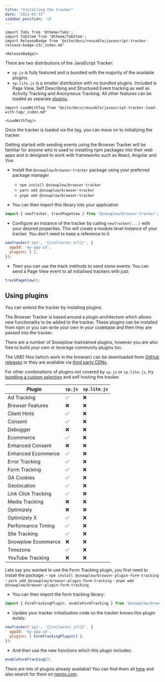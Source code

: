 ```yaml
---
title: "Installing the tracker"
date: "2021-03-31"
sidebar_position: -10
---
```


```mdx-code-block
import Tabs from '@theme/Tabs';
import TabItem from '@theme/TabItem';
import ReleaseBadge from '@site/docs/reusable/javascript-tracker-release-badge-v3/_index.md'

<ReleaseBadge/>
```

<Tabs groupId="platform" queryString>
  <TabItem value="js" label="JavaScript (tag)" default>

There are two distributions of the JavaScript Tracker:

- `sp.js` is fully featured and is bundled with the majority of the available plugins.
- `sp.lite.js` is a smaller distribution with no bundled plugins. Included is Page View, Self Describing and Structured Event tracking as well as Activity Tracking and Anonymous Tracking. All other features can be loaded as separate [plugins](/docs/collecting-data/collecting-from-own-applications/javascript-trackers/web-tracker/plugins/index.md).

```mdx-code-block
import LoadWithTag from "@site/docs/reusable/javascript-tracker-load-with-tag/_index.md"

<LoadWithTag/>
```

Once the tracker is loaded via the tag, you can move on to initializing the tracker.

  </TabItem>
  <TabItem value="browser" label="Browser (npm)">

Getting started with sending events using the Browser Tracker will be familiar for anyone who is used to installing npm packages into their web apps and is designed to work with frameworks such as React, Angular and Vue.

- Install the `@snowplow/browser-tracker` package using your preferred package manager
    - `npm install @snowplow/browser-tracker`
    - `yarn add @snowplow/browser-tracker`
    - `pnpm add @snowplow/browser-tracker`

- You can then import this library into your application

```javascript
import { newTracker, trackPageView } from '@snowplow/browser-tracker';
```

- Configure an instance of the tracker by calling `newTracker(...)` with your desired properties. This will create a module level instance of your tracker. You don't need to keep a reference to it.

```javascript
newTracker('sp1', '{{collector_url}}', { 
  appId: 'my-app-id', 
  plugins: [ ],
});
```

- Then you can use the track methods to send some events. You can send a Page View event to all initialised trackers with just:

```javascript
trackPageView();
```

  </TabItem>
</Tabs>

## Using plugins

You can extend the tracker by installing plugins. 

<Tabs groupId="platform" queryString>
  <TabItem value="js" label="JavaScript (tag)" default>

The Browser Tracker is based around a plugin architecture which allows new functionality to be added to the tracker. These plugins can be installed from npm or you can write your own in your codebase and then they are passed into the tracker.

There are a number of Snowplow maintained plugins, however you are also free to build your own or leverage community plugins too.

The UMD files (which work in the browser) can be downloaded from [GitHub releases](https://github.com/snowplow/snowplow-javascript-tracker/releases) or they are available via [third party CDNs](/docs/collecting-data/collecting-from-own-applications/javascript-trackers/web-tracker/hosting-the-javascript-tracker/third-party-cdn-hosting/index.md).

For other combinations of plugins not covered by `sp.js` or `sp.lite.js`, try [bundling a custom selection](/docs/collecting-data/collecting-from-own-applications/javascript-trackers/web-tracker/plugins/configuring-tracker-plugins/javascript/index.md) and self hosting the tracker.

| Plugin              | `sp.js` | `sp.lite.js` |
|---------------------|---------|--------------|
| Ad Tracking         | ✅       | ❌            |
| Browser Features    | ❌       | ❌            |
| Client Hints        | ✅       | ❌            |
| Consent             | ✅       | ❌            |
| Debugger            | ❌       | ❌            |
| Ecommerce           | ✅       | ❌            |
| Enhanced Consent    | ❌       | ❌            |
| Enhanced Ecommerce  | ✅       | ❌            |
| Error Tracking      | ✅       | ❌            |
| Form Tracking       | ✅       | ❌            |
| GA Cookies          | ✅       | ❌            |
| Geolocation         | ✅       | ❌            |
| Link Click Tracking | ✅       | ❌            |
| Media Tracking      | ❌       | ❌            |
| Optimizely          | ❌       | ❌            |
| Optimizely X        | ✅       | ❌            |
| Performance Timing  | ✅       | ❌            |
| Site Tracking       | ✅       | ❌            |
| Snowplow Ecommerce  | ❌       | ❌            |
| Timezone            | ✅       | ❌            |
| YouTube Tracking    | ❌       | ❌            |
  </TabItem>
  <TabItem value="browser" label="Browser (npm)">

Lets say you wanted to use the Form Tracking plugin, you first need to install the package:
    - `npm install @snowplow/browser-plugin-form-tracking`
    - `yarn add @snowplow/browser-plugin-form-tracking`
    - `pnpm add @snowplow/browser-plugin-form-tracking`

- You can then import the form tracking library:

```javascript
import { FormTrackingPlugin, enableFormTracking } from '@snowplow/browser-plugin-form-tracking';
```

- Update your tracker initialization code so the tracker knows this plugin exists:

```javascript
newTracker('sp1', '{{collector_url}}', { 
  appId: 'my-app-id', 
  plugins: [ FormTrackingPlugin() ],
});
```

- And then use the new functions which this plugin includes:

```javascript
enableFormTracking();
```

There are lots of plugins already available! You can find them all [here](https://github.com/snowplow/snowplow-javascript-tracker/tree/master/plugins) and also search for them on [npmjs.com](https://www.npmjs.com/).
  </TabItem>
</Tabs>

